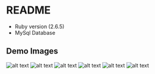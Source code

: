# README

* Ruby version (2.6.5)
* MySql Database

## Demo Images

![alt text](https://github.com/alexsk88/ToDo-Ruby-Mysql-/blob/master/blob/1.jpeg?raw=true)
![alt text](https://github.com/alexsk88/ToDo-Ruby-Mysql-/blob/master/blob/2.jpeg?raw=true)
![alt text](https://github.com/alexsk88/ToDo-Ruby-Mysql-/blob/master/blob/3.jpeg?raw=true)
![alt text](https://github.com/alexsk88/ToDo-Ruby-Mysql-/blob/master/blob/4.jpeg?raw=true)
![alt text](https://github.com/alexsk88/ToDo-Ruby-Mysql-/blob/master/blob/5.jpeg?raw=true)
![alt text](https://github.com/alexsk88/ToDo-Ruby-Mysql-/blob/master/blob/6.jpeg?raw=true)
